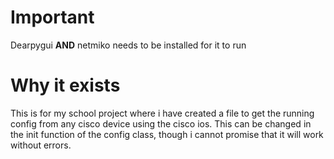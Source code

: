 # **Important**
Dearpygui **AND** netmiko needs to be installed for it to run

# Why it exists
This is for my school project where i have created a file to get the running config from any cisco device using the cisco ios.
This can be changed in the init function of the config class, though i cannot promise that it will work without errors.
